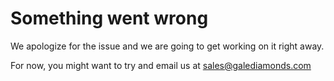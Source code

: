 # Something went wrong

We apologize for the issue and we are going to get working on it right away.

For now, you might want to try and email us at [sales@galediamonds.com](mailto:sales@galediamonds.com)
